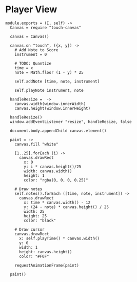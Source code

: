 Player View
===========

    module.exports = (I, self) ->
      Canvas = require "touch-canvas"
  
      canvas = Canvas()

      canvas.on "touch", ({x, y}) ->
        # Add Note to Score
        instrument = 0

        # TODO: Quantize
        time = x
        note = Math.floor (1 - y) * 25
        
        self.addNote [time, note, instrument]

        self.playNote instrument, note
  
      handleResize =  ->
        canvas.width(window.innerWidth)
        canvas.height(window.innerHeight)

      handleResize()
      window.addEventListener "resize", handleResize, false

      document.body.appendChild canvas.element()

      paint = ->
        canvas.fill "white"

        [1..25].forEach (i) ->
          canvas.drawRect
            x: 0
            y: i * canvas.height()/25
            width: canvas.width()
            height: 1
            color: "rgba(0, 0, 0, 0.25)"

        # Draw notes
        self.notes().forEach ([time, note, instrument]) ->
          canvas.drawRect
            x: time * canvas.width() - 12
            y: (24 - note) * canvas.height() / 25
            width: 25
            height: 25
            color: "black"

        # Draw cursor
        canvas.drawRect
          x: self.playTime() * canvas.width()
          y: 0
          width: 1
          height: canvas.height()
          color: "#F0F"

        requestAnimationFrame(paint)
  
      paint()